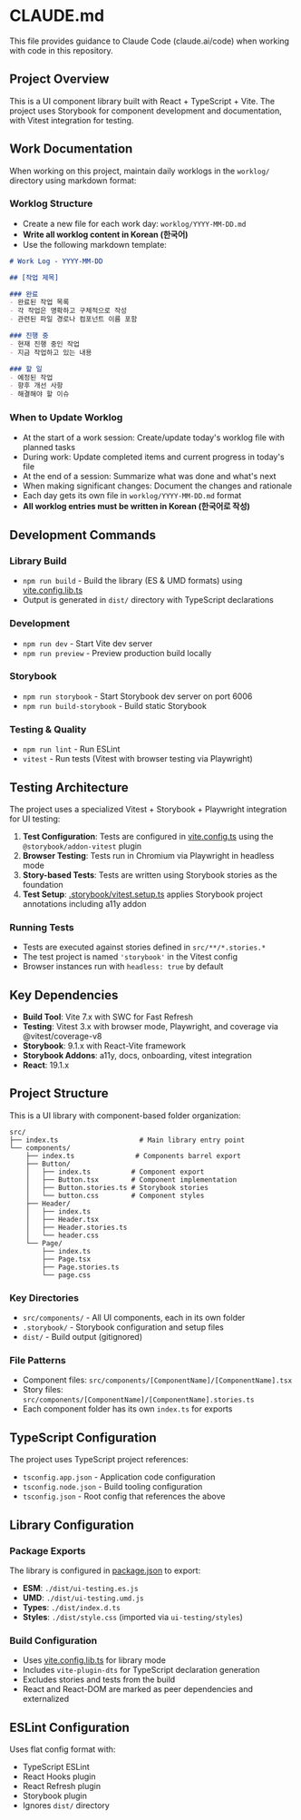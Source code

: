 # CLAUDE.md

This file provides guidance to Claude Code (claude.ai/code) when working with code in this repository.

## Project Overview

This is a UI component library built with React + TypeScript + Vite. The project uses Storybook for component development and documentation, with Vitest integration for testing.

## Work Documentation

When working on this project, maintain daily worklogs in the `worklog/` directory using markdown format:

### Worklog Structure
- Create a new file for each work day: `worklog/YYYY-MM-DD.md`
- **Write all worklog content in Korean (한국어)**
- Use the following markdown template:

```markdown
# Work Log - YYYY-MM-DD

## [작업 제목]

### 완료
- 완료된 작업 목록
- 각 작업은 명확하고 구체적으로 작성
- 관련된 파일 경로나 컴포넌트 이름 포함

### 진행 중
- 현재 진행 중인 작업
- 지금 작업하고 있는 내용

### 할 일
- 예정된 작업
- 향후 개선 사항
- 해결해야 할 이슈
```

### When to Update Worklog
- At the start of a work session: Create/update today's worklog file with planned tasks
- During work: Update completed items and current progress in today's file
- At the end of a session: Summarize what was done and what's next
- When making significant changes: Document the changes and rationale
- Each day gets its own file in `worklog/YYYY-MM-DD.md` format
- **All worklog entries must be written in Korean (한국어로 작성)**

## Development Commands

### Library Build
- `npm run build` - Build the library (ES & UMD formats) using [vite.config.lib.ts](vite.config.lib.ts)
- Output is generated in `dist/` directory with TypeScript declarations

### Development
- `npm run dev` - Start Vite dev server
- `npm run preview` - Preview production build locally

### Storybook
- `npm run storybook` - Start Storybook dev server on port 6006
- `npm run build-storybook` - Build static Storybook

### Testing & Quality
- `npm run lint` - Run ESLint
- `vitest` - Run tests (Vitest with browser testing via Playwright)

## Testing Architecture

The project uses a specialized Vitest + Storybook + Playwright integration for UI testing:

1. **Test Configuration**: Tests are configured in [vite.config.ts](vite.config.ts) using the `@storybook/addon-vitest` plugin
2. **Browser Testing**: Tests run in Chromium via Playwright in headless mode
3. **Story-based Tests**: Tests are written using Storybook stories as the foundation
4. **Test Setup**: [.storybook/vitest.setup.ts](.storybook/vitest.setup.ts) applies Storybook project annotations including a11y addon

### Running Tests
- Tests are executed against stories defined in `src/**/*.stories.*`
- The test project is named `'storybook'` in the Vitest config
- Browser instances run with `headless: true` by default

## Key Dependencies

- **Build Tool**: Vite 7.x with SWC for Fast Refresh
- **Testing**: Vitest 3.x with browser mode, Playwright, and coverage via @vitest/coverage-v8
- **Storybook**: 9.1.x with React-Vite framework
- **Storybook Addons**: a11y, docs, onboarding, vitest integration
- **React**: 19.1.x

## Project Structure

This is a UI library with component-based folder organization:

```
src/
├── index.ts                    # Main library entry point
└── components/
    ├── index.ts               # Components barrel export
    ├── Button/
    │   ├── index.ts          # Component export
    │   ├── Button.tsx        # Component implementation
    │   ├── Button.stories.ts # Storybook stories
    │   └── button.css        # Component styles
    ├── Header/
    │   ├── index.ts
    │   ├── Header.tsx
    │   ├── Header.stories.ts
    │   └── header.css
    └── Page/
        ├── index.ts
        ├── Page.tsx
        ├── Page.stories.ts
        └── page.css
```

### Key Directories
- `src/components/` - All UI components, each in its own folder
- `.storybook/` - Storybook configuration and setup files
- `dist/` - Build output (gitignored)

### File Patterns
- Component files: `src/components/[ComponentName]/[ComponentName].tsx`
- Story files: `src/components/[ComponentName]/[ComponentName].stories.ts`
- Each component folder has its own `index.ts` for exports

## TypeScript Configuration

The project uses TypeScript project references:
- `tsconfig.app.json` - Application code configuration
- `tsconfig.node.json` - Build tooling configuration
- `tsconfig.json` - Root config that references the above

## Library Configuration

### Package Exports
The library is configured in [package.json](package.json) to export:
- **ESM**: `./dist/ui-testing.es.js`
- **UMD**: `./dist/ui-testing.umd.js`
- **Types**: `./dist/index.d.ts`
- **Styles**: `./dist/style.css` (imported via `ui-testing/styles`)

### Build Configuration
- Uses [vite.config.lib.ts](vite.config.lib.ts) for library mode
- Includes `vite-plugin-dts` for TypeScript declaration generation
- Excludes stories and tests from the build
- React and React-DOM are marked as peer dependencies and externalized

## ESLint Configuration

Uses flat config format with:
- TypeScript ESLint
- React Hooks plugin
- React Refresh plugin
- Storybook plugin
- Ignores `dist/` directory
